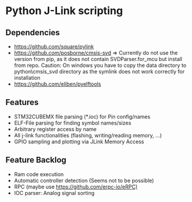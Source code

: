 # Python J-Link scripting

## Dependencies

* <https://github.com/square/pylink>
* <https://github.com/posborne/cmsis-svd>
  => Currently do not use the version from pip, as it does not contain SVDParser.for_mcu but install from repo. Caution: On windows you have to copy the data directory to python\cmsis_svd directory as the symlink does not work correctly for installation
* <https://github.com/eliben/pyelftools>

## Features

* STM32CUBEMX file parsing (\*.ioc) for Pin config/names
* ELF-File parsing for finding symbol names/sizes
* Arbitrary register access by name
* All j-link functionalities (flashing, writing/reading memory, ...)
* GPIO sampling and plotting via JLink Memory Access

## Feature Backlog

* Ram code execution
* Automatic controller detection (Seems not to be possible)
* RPC (maybe use <https://github.com/erpc-io/eRPC)>
* IOC parser: Analog signal sorting
